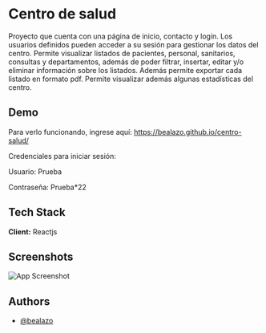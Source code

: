 # Centro de salud

Proyecto que cuenta con una página de inicio, contacto y login.
Los usuarios definidos pueden acceder a su sesión para gestionar los datos del centro.
Permite visualizar listados de pacientes, personal, sanitarios, consultas y departamentos, además de poder filtrar, insertar, editar y/o eliminar
información sobre los listados. Además permite exportar cada listado en formato pdf.
Permite visualizar además algunas estadísticas del centro.


## Demo

 Para verlo funcionando, ingrese aquí: https://bealazo.github.io/centro-salud/
 
 Credenciales para iniciar sesión:
 
 Usuario: Prueba

 Contraseña: Prueba*22


## Tech Stack

**Client:** Reactjs


## Screenshots

![App Screenshot](https://bealazo.github.io/portfolio/images/pic-2.png)


## Authors

- [@bealazo](https://github.com/bealazo)
